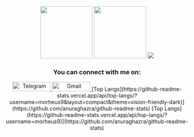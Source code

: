 <div align=center> 
    <img height="137px" src="https://github-readme-stats.vercel.app/api?username=morheus9&hide_title=true&hide_border=true&show_icons=true&include_all_commits=true&count_private=true&line_height=21&theme=react" />
    <img height="137px" src="https://github-readme-stats.vercel.app/api/top-langs/?username=morheus9&hide=html&hide_title=false&hide_border=true&layout=compact&langs_count=6&theme=react&card_width=382px" />
    <img src="https://github-readme-stats.vercel.app/api/top-langs/?username=morheus9&layout=pie&theme=react" />

</div>
<div align=center>
    <h3><b>You can connect with me on:</b></h3>
    <a href="https://t.me/half_liter_frog">
        <img width="100" height="24px" src="https://img.shields.io/badge/Telegram-2CA5E0?style=for-the-badge&logo=telegram&logoColor=white" alt="Telegram">
    </a>
    <a href="mailto:nodegopher@gmail.com">
        <img width="100" height="24px" src="https://img.shields.io/badge/Gmail-D14836?style=for-the-badge&logo=gmail&logoColor=white" alt="Gmail">
    </a>
 [Top Langs](https://github-readme-stats.vercel.app/api/top-langs/?username=morheus9&layout=compact&theme=vision-friendly-dark)](https://github.com/anuraghazra/github-readme-stats)
[Top Langs](https://github-readme-stats.vercel.app/api/top-langs/?username=morheus9)](https://github.com/anuraghazra/github-readme-stats)

</div>
